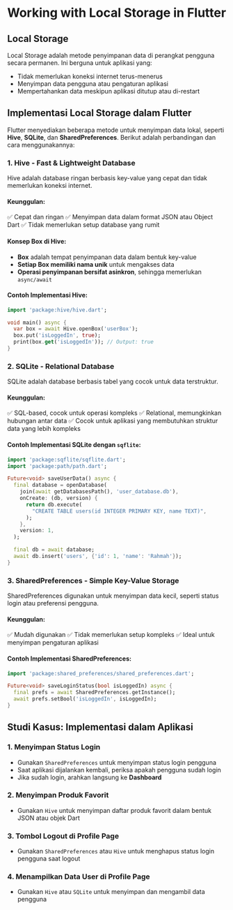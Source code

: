 # Working with Local Storage in Flutter

## Local Storage
Local Storage adalah metode penyimpanan data di perangkat pengguna secara permanen. Ini berguna untuk aplikasi yang:
- Tidak memerlukan koneksi internet terus-menerus
- Menyimpan data pengguna atau pengaturan aplikasi
- Mempertahankan data meskipun aplikasi ditutup atau di-restart

## Implementasi Local Storage dalam Flutter
Flutter menyediakan beberapa metode untuk menyimpan data lokal, seperti **Hive**, **SQLite**, dan **SharedPreferences**. Berikut adalah perbandingan dan cara menggunakannya:

### 1. Hive - Fast & Lightweight Database
Hive adalah database ringan berbasis key-value yang cepat dan tidak memerlukan koneksi internet.

#### Keunggulan:
✅ Cepat dan ringan
✅ Menyimpan data dalam format JSON atau Object Dart
✅ Tidak memerlukan setup database yang rumit

#### Konsep **Box di Hive**:
- **Box** adalah tempat penyimpanan data dalam bentuk key-value
- **Setiap Box memiliki nama unik** untuk mengakses data
- **Operasi penyimpanan bersifat asinkron**, sehingga memerlukan `async/await`

#### Contoh Implementasi Hive:
```dart
import 'package:hive/hive.dart';

void main() async {
  var box = await Hive.openBox('userBox');
  box.put('isLoggedIn', true);
  print(box.get('isLoggedIn')); // Output: true
}
```

### 2. SQLite - Relational Database
SQLite adalah database berbasis tabel yang cocok untuk data terstruktur.

#### Keunggulan:
✅ SQL-based, cocok untuk operasi kompleks
✅ Relational, memungkinkan hubungan antar data
✅ Cocok untuk aplikasi yang membutuhkan struktur data yang lebih kompleks

#### Contoh Implementasi SQLite dengan `sqflite`:
```dart
import 'package:sqflite/sqflite.dart';
import 'package:path/path.dart';

Future<void> saveUserData() async {
  final database = openDatabase(
    join(await getDatabasesPath(), 'user_database.db'),
    onCreate: (db, version) {
      return db.execute(
        "CREATE TABLE users(id INTEGER PRIMARY KEY, name TEXT)",
      );
    },
    version: 1,
  );

  final db = await database;
  await db.insert('users', {'id': 1, 'name': 'Rahmah'});
}
```

### 3. SharedPreferences - Simple Key-Value Storage
SharedPreferences digunakan untuk menyimpan data kecil, seperti status login atau preferensi pengguna.

#### Keunggulan:
✅ Mudah digunakan
✅ Tidak memerlukan setup kompleks
✅ Ideal untuk menyimpan pengaturan aplikasi

#### Contoh Implementasi SharedPreferences:
```dart
import 'package:shared_preferences/shared_preferences.dart';

Future<void> saveLoginStatus(bool isLoggedIn) async {
  final prefs = await SharedPreferences.getInstance();
  await prefs.setBool('isLoggedIn', isLoggedIn);
}
```

## Studi Kasus: Implementasi dalam Aplikasi
### 1. **Menyimpan Status Login**
- Gunakan `SharedPreferences` untuk menyimpan status login pengguna
- Saat aplikasi dijalankan kembali, periksa apakah pengguna sudah login
- Jika sudah login, arahkan langsung ke **Dashboard**

### 2. **Menyimpan Produk Favorit**
- Gunakan `Hive` untuk menyimpan daftar produk favorit dalam bentuk JSON atau objek Dart

### 3. **Tombol Logout di Profile Page**
- Gunakan `SharedPreferences` atau `Hive` untuk menghapus status login pengguna saat logout

### 4. **Menampilkan Data User di Profile Page**
- Gunakan `Hive` atau `SQLite` untuk menyimpan dan mengambil data pengguna
